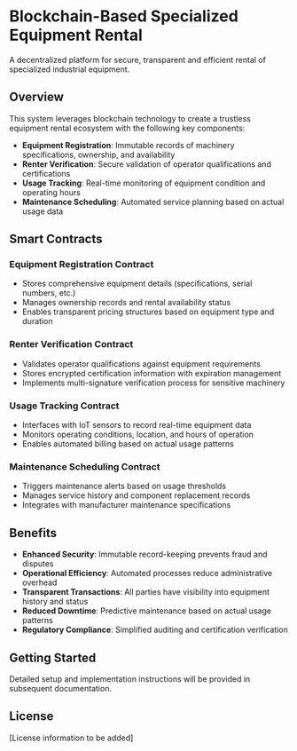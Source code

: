 # Blockchain-Based Specialized Equipment Rental

A decentralized platform for secure, transparent and efficient rental of specialized industrial equipment.

## Overview

This system leverages blockchain technology to create a trustless equipment rental ecosystem with the following key components:

- **Equipment Registration**: Immutable records of machinery specifications, ownership, and availability
- **Renter Verification**: Secure validation of operator qualifications and certifications
- **Usage Tracking**: Real-time monitoring of equipment condition and operating hours
- **Maintenance Scheduling**: Automated service planning based on actual usage data

## Smart Contracts

### Equipment Registration Contract
- Stores comprehensive equipment details (specifications, serial numbers, etc.)
- Manages ownership records and rental availability status
- Enables transparent pricing structures based on equipment type and duration

### Renter Verification Contract
- Validates operator qualifications against equipment requirements
- Stores encrypted certification information with expiration management
- Implements multi-signature verification process for sensitive machinery

### Usage Tracking Contract
- Interfaces with IoT sensors to record real-time equipment data
- Monitors operating conditions, location, and hours of operation
- Enables automated billing based on actual usage patterns

### Maintenance Scheduling Contract
- Triggers maintenance alerts based on usage thresholds
- Manages service history and component replacement records
- Integrates with manufacturer maintenance specifications

## Benefits

- **Enhanced Security**: Immutable record-keeping prevents fraud and disputes
- **Operational Efficiency**: Automated processes reduce administrative overhead
- **Transparent Transactions**: All parties have visibility into equipment history and status
- **Reduced Downtime**: Predictive maintenance based on actual usage patterns
- **Regulatory Compliance**: Simplified auditing and certification verification

## Getting Started

Detailed setup and implementation instructions will be provided in subsequent documentation.

## License

[License information to be added]
